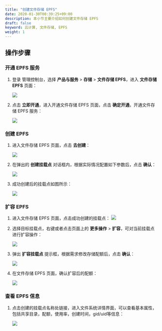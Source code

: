 ```yaml
---
title: "创建文件存储 EPFS"
date: 2020-01-30T00:39:25+09:00
description: 本小节主要介绍如何创建文件存储 EPFS
draft: false
keyword: 云计算, 文件存储, EPFS
weight: 1
---
```



## 操作步骤

### 开通 EPFS 服务

1. 登录 管理控制台，选择 **产品与服务** > **存储** > **文件存储 EPFS**，进入 **文件存储 EPFS** 页面：

   ![](/storage/epfs/_images/epfs1.png)

2. 点击 **立即开通**，进入开通文件存储 EPFS 页面，点击 **确定开通**，开通文件存储 EPFS 服务：

   ![](/storage/epfs/_images/epfs21.png)


   
### 创建 EPFS

1. 进入文件存储 EPFS 页面，点击 **去创建**：

   ![](/storage/epfs/_images/epfs2.png)

2. 在弹出的 **创建挂载点** 对话框内，根据实际情况配置如下参数后，点击 **确认**：

   ![](/storage/epfs/_images/epfs3.png)

3. 成功创建后的挂载点如图所示：

   ![](/storage/epfs/_images/epfs4.png)


### 扩容 EPFS

1. 进入文件存储 EPFS 页面，点击成功创建的挂载点：
   ![](/storage/epfs/_images/epfs30.png)

2. 选择目标挂载点，右键或者点击页面上的 **更多操作** > **扩容**，可对当前挂载点进行扩容操作：

   ![](/storage/epfs/_images/epfs20.png)

3. 弹出 **扩容挂载点** 提示框，根据需求修改存储配额后，点击 **确认**：

   ![](/storage/epfs/_images/epfs22.png)

4. 在文件存储 EPFS 页面，确认扩容后的配额：

   ![](/storage/epfs/_images/epfs31.png)

### 查看 EPFS 信息

1. 点击创建的挂载点名称处链接，进入文件系统详情界面，可以查看基本属性，包括共享目录，配额，使用率，创建时间，gid/uid等信息：

   ![](/storage/epfs/_images/epfs5.png)

